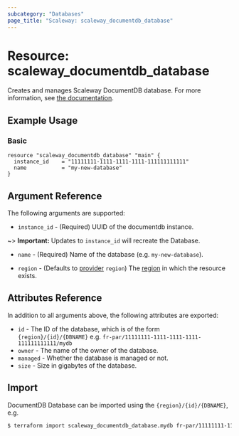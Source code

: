 ```yaml
---
subcategory: "Databases"
page_title: "Scaleway: scaleway_documentdb_database"
---
```


# Resource: scaleway_documentdb_database

Creates and manages Scaleway DocumentDB database.
For more information, see [the documentation](https://www.scaleway.com/en/developers/api/document_db).

## Example Usage

### Basic

```hcl
resource "scaleway_documentdb_database" "main" {
  instance_id    = "11111111-1111-1111-1111-111111111111"
  name           = "my-new-database"
}
```

## Argument Reference

The following arguments are supported:

- `instance_id` - (Required) UUID of the documentdb instance.

~> **Important:** Updates to `instance_id` will recreate the Database.

- `name` - (Required) Name of the database (e.g. `my-new-database`).

- `region` - (Defaults to [provider](../index.md#region) `region`) The [region](../guides/regions_and_zones.md#regions) in which the resource exists.

## Attributes Reference

In addition to all arguments above, the following attributes are exported:

- `id` - The ID of the database, which is of the form `{region}/{id}/{DBNAME}` e.g. `fr-par/11111111-1111-1111-1111-111111111111/mydb`
- `owner` - The name of the owner of the database.
- `managed` - Whether the database is managed or not.
- `size` - Size in gigabytes of the database.

## Import

DocumentDB Database can be imported using the `{region}/{id}/{DBNAME}`, e.g.

```bash
$ terraform import scaleway_documentdb_database.mydb fr-par/11111111-1111-1111-1111-111111111111/mydb
```
